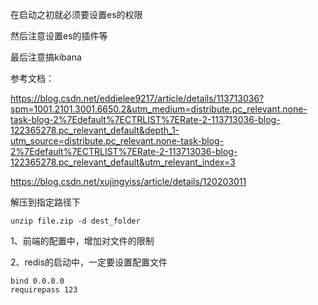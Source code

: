 在启动之初就必须要设置es的权限

然后注意设置es的插件等

最后注意搞kibana

参考文档：

https://blog.csdn.net/eddielee9217/article/details/113713036?spm=1001.2101.3001.6650.2&utm_medium=distribute.pc_relevant.none-task-blog-2%7Edefault%7ECTRLIST%7ERate-2-113713036-blog-122365278.pc_relevant_default&depth_1-utm_source=distribute.pc_relevant.none-task-blog-2%7Edefault%7ECTRLIST%7ERate-2-113713036-blog-122365278.pc_relevant_default&utm_relevant_index=3

https://blog.csdn.net/xujingyiss/article/details/120203011

解压到指定路径下

```shell
unzip file.zip -d dest_folder
```

1、前端的配置中，增加对文件的限制

2、redis的启动中，一定要设置配置文件

```shell
bind 0.0.0.0
requirepass 123

```